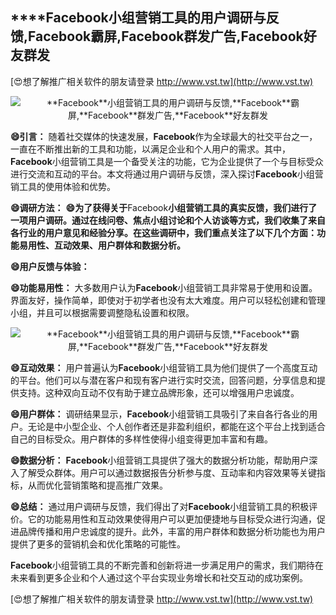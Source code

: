 ## ****Facebook**小组营销工具的用户调研与反馈,**Facebook**霸屏,**Facebook**群发广告,**Facebook**好友群发**

[😍想了解推广相关软件的朋友请登录 http://www.vst.tw](http://www.vst.tw)

 <center><img src="https://vst.tw/MP4/tuiguang/png/4.png" alt="**Facebook**小组营销工具的用户调研与反馈,**Facebook**霸屏,**Facebook**群发广告,**Facebook**好友群发"></center>

**😄引言：**
随着社交媒体的快速发展，**Facebook**作为全球最大的社交平台之一，一直在不断推出新的工具和功能，以满足企业和个人用户的需求。其中，**Facebook**小组营销工具是一个备受关注的功能，它为企业提供了一个与目标受众进行交流和互动的平台。本文将通过用户调研与反馈，深入探讨**Facebook**小组营销工具的使用体验和优势。

**😄调研方法：**
**😄为了获得关于**Facebook**小组营销工具的真实反馈，我们进行了一项用户调研。通过在线问卷、焦点小组讨论和个人访谈等方式，我们收集了来自各行业的用户意见和经验分享。在这些调研中，我们重点关注了以下几个方面：功能易用性、互动效果、用户群体和数据分析。**

**😄用户反馈与体验：**

**😄功能易用性：**
大多数用户认为**Facebook**小组营销工具非常易于使用和设置。界面友好，操作简单，即使对于初学者也没有太大难度。用户可以轻松创建和管理小组，并且可以根据需要调整隐私设置和权限。

 <center><img src="https://vst.tw/MP4/tuiguang/png/7.png" alt="**Facebook**小组营销工具的用户调研与反馈,**Facebook**霸屏,**Facebook**群发广告,**Facebook**好友群发"></center>

**😄互动效果：**
用户普遍认为**Facebook**小组营销工具为他们提供了一个高度互动的平台。他们可以与潜在客户和现有客户进行实时交流，回答问题，分享信息和提供支持。这种双向互动不仅有助于建立品牌形象，还可以增强用户忠诚度。

**😄用户群体：**
调研结果显示，**Facebook**小组营销工具吸引了来自各行各业的用户。无论是中小型企业、个人创作者还是非盈利组织，都能在这个平台上找到适合自己的目标受众。用户群体的多样性使得小组变得更加丰富和有趣。

**😄数据分析：**
**Facebook**小组营销工具提供了强大的数据分析功能，帮助用户深入了解受众群体。用户可以通过数据报告分析参与度、互动率和内容效果等关键指标，从而优化营销策略和提高推广效果。

**😄总结：**
通过用户调研与反馈，我们得出了对**Facebook**小组营销工具的积极评价。它的功能易用性和互动效果使得用户可以更加便捷地与目标受众进行沟通，促进品牌传播和用户忠诚度的提升。此外，丰富的用户群体和数据分析功能也为用户提供了更多的营销机会和优化策略的可能性。

**Facebook**小组营销工具的不断完善和创新将进一步满足用户的需求，我们期待在未来看到更多企业和个人通过这个平台实现业务增长和社交互动的成功案例。

[😍想了解推广相关软件的朋友请登录 http://www.vst.tw](http://www.vst.tw)



